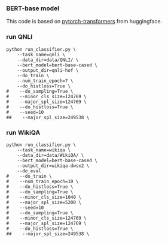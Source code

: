 ### BERT-base model
This code is based on [pytorch-transformers](https://github.com/huggingface/pytorch-transformers) from huggingface.

### run QNLI 
```
python run_classifier.py \
    --task_name=qnli \
    --data_dir=data/QNLI/ \
    --bert_model=bert-base-cased \
    --output_dir=qnli-hof \
    --do_train \
    --num_train_epoch=7 \
    --do_histloss=True \
#    --do_sampling=True \
#    --minor_cls_size=124769 \
#    --major_spl_size=124769 \
#    --do_histloss=True \
#    --seed=10
##    --major_spl_size=249538 \
```

### run WikiQA
```
python run_classifier.py \
    --task_name=wikiqa \
    --data_dir=data/WikiQA/ \
    --bert_model=bert-base-cased \
    --output_dir=wikiqa-dwsx2 \
    --do_eval
#    --do_train \
#    --num_train_epoch=10 \
#    --do_histloss=True \
#    --do_sampling=True \
#    --minor_cls_size=1040 \
#    --major_spl_size=5200 \
#    --seed=10
#    --do_sampling=True \
#    --minor_cls_size=124769 \
#    --major_spl_size=124769 \
#    --do_histloss=True \
##    --major_spl_size=249538 \
```